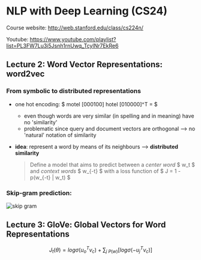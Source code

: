 # NLP with Deep Learning (CS24)
Course website: http://web.stanford.edu/class/cs224n/

Youtube: https://www.youtube.com/playlist?list=PL3FW7Lu3i5Jsnh1rnUwq_TcylNr7EkRe6

## Lecture 2: Word Vector Representations: word2vec

### From symbolic to distributed representations

* one hot encoding: $ motel [000100] hotel [010000]^T = $
  * even though words are very similar (in spelling and in meaning) have no 'similarity'
  * problematic since query and document vectors are orthogonal --> no 'natural' notation of similarity
  
* **idea**: represent a word by means of its neighbours --> **distributed similarity**
  > Define a model that aims to predict between a *center word* $ w_t $ and *context words* $ w_{-t} $
  > with a loss function of $ J = 1 - p(w_{-t} | w_t) $
  
### Skip-gram prediction:
![skip gram](/img/CS224/skip-gram.PNG)


## Lecture 3: GloVe: Global Vectors for Word Representations

$$ J_t (\theta) = log \sigma (u_o^T v_c) + \sum_{j ~ P(w)} [log \sigma(-u_j^T v_c)] $$

